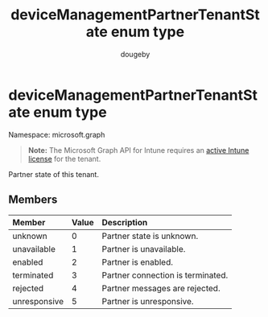 ﻿---
title: "deviceManagementPartnerTenantState enum type"
description: "Partner state of this tenant."
author: "dougeby"
localization_priority: Normal
ms.prod: "intune"
doc_type: enumPageType
---

# deviceManagementPartnerTenantState enum type

Namespace: microsoft.graph

> **Note:** The Microsoft Graph API for Intune requires an [active Intune license](https://go.microsoft.com/fwlink/?linkid=839381) for the tenant.

Partner state of this tenant.

## Members

| Member       | Value | Description                       |
| :----------- | :---- | :-------------------------------- |
| unknown      | 0     | Partner state is unknown.         |
| unavailable  | 1     | Partner is unavailable.           |
| enabled      | 2     | Partner is enabled.               |
| terminated   | 3     | Partner connection is terminated. |
| rejected     | 4     | Partner messages are rejected.    |
| unresponsive | 5     | Partner is unresponsive.          |
